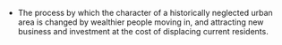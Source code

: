 - The process by which the character of a historically neglected urban area is changed by wealthier people moving in, and attracting new business and investment at the cost of displacing current residents. 